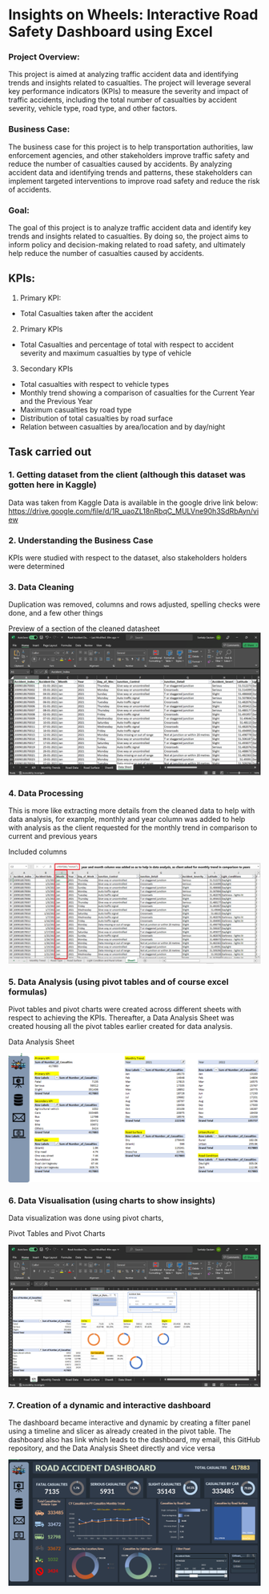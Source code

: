 # Insights on Wheels: Interactive Road Safety Dashboard using Excel 
### Project Overview:
This project is aimed at analyzing traffic accident data and identifying trends and insights related to casualties. The project will leverage several key performance indicators (KPIs) to measure the severity and impact of traffic accidents, including the total number of casualties by accident severity, vehicle type, road type, and other factors.

### Business Case:
The business case for this project is to help transportation authorities, law enforcement agencies, and other stakeholders improve traffic safety and reduce the number of casualties caused by accidents. By analyzing accident data and identifying trends and patterns, these stakeholders can implement targeted interventions to improve road safety and reduce the risk of accidents.

### Goal:
The goal of this project is to analyze traffic accident data and identify key trends and insights related to casualties. By doing so, the project aims to inform policy and decision-making related to road safety, and ultimately help reduce the number of casualties caused by accidents.

## KPIs:
1. Primary KPI:
  - Total Casualties taken after the accident

2. Primary KPIs
  - Total Casualties and percentage of total with respect to accident severity and maximum casualties by type of vehicle

3. Secondary KPIs
  - Total casualties with respect to vehicle types
  - Monthly trend showing a comparison of casualties for the Current Year and the Previous Year
  - Maximum casualties by road type
  - Distribution of total casualties by road surface
  - Relation between casualties by area/location and by day/night

## Task carried out

### 1. Getting dataset from the client (although this dataset was gotten here in Kaggle)

  Data was taken from Kaggle
  Data is available in the google drive link below:
  https://drive.google.com/file/d/1R_uaoZL18nRbqC_MULVne90h3SdRbAyn/view

### 2. Understanding the Business Case

  KPIs were studied with respect to the dataset, also stakeholders holders were determined

### 3. Data Cleaning

  Duplication was removed, columns and rows adjusted, spelling checks were done, and a few other things

  Preview of a section of the cleaned datasheet
  ![image](https://github.com/PrinceShishodia/AcciSense-Road_Safety_Dashboard/blob/main/Images/1.png)
  
### 4. Data Processing 
  This is more like extracting more details from the cleaned data to help with data analysis, for example, monthly and year column was added to help with analysis as the      client requested for the monthly trend in comparison to current and previous years

  Included columns

  ![image](https://github.com/PrinceShishodia/AcciSense-Road_Safety_Dashboard/blob/main/Images/2.png)

### 5. Data Analysis (using pivot tables and of course excel formulas)

  Pivot tables and pivot charts were created across different sheets with respect to achieving the KPIs. Thereafter, a Data Analysis Sheet was created housing all the pivot   tables earlier created for data analysis.

  Data Analysis Sheet

  ![image](https://github.com/PrinceShishodia/AcciSense-Road_Safety_Dashboard/blob/main/Images/3.png)

### 6. Data Visualisation (using charts to show insights)

  Data visualization was done using pivot charts,

  Pivot Tables and Pivot Charts

  ![image](https://github.com/PrinceShishodia/AcciSense-Road_Safety_Dashboard/blob/main/Images/4.png)

### 7. Creation of a dynamic and interactive dashboard

  The dashboard became interactive and dynamic by creating a filter panel using a timeline and slicer as already created in the pivot table. The dashboard also has link       which leads to the dashboard, my email, this GitHub repository, and the Data Analysis Sheet directly and vice versa

  ![image](https://github.com/PrinceShishodia/AcciSense-Road_Safety_Dashboard/blob/main/Images/5.png)




